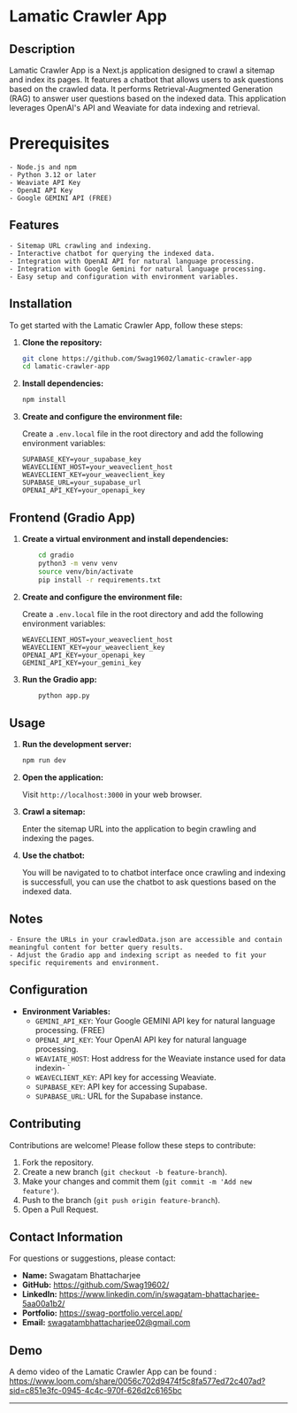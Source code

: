 # Lamatic Crawler App

## Description

Lamatic Crawler App is a Next.js application designed to crawl a sitemap and index its pages. It features a chatbot that allows users to ask questions based on the crawled data. It performs Retrieval-Augmented Generation (RAG) to answer user questions based on the indexed data. This application leverages OpenAI's API and Weaviate for data indexing and retrieval.
# Prerequisites

	- Node.js and npm
	- Python 3.12 or later
	- Weaviate API Key
	- OpenAI API Key
    - Google GEMINI API (FREE)
## Features

    - Sitemap URL crawling and indexing.
    - Interactive chatbot for querying the indexed data.
    - Integration with OpenAI API for natural language processing.
    - Integration with Google Gemini for natural language processing.
    - Easy setup and configuration with environment variables.

## Installation

To get started with the Lamatic Crawler App, follow these steps:

1. **Clone the repository:**

    ```sh
    git clone https://github.com/Swag19602/lamatic-crawler-app
    cd lamatic-crawler-app
    ```

2. **Install dependencies:**

    ```sh
    npm install
    ```

3. **Create and configure the environment file:**

    Create a `.env.local` file in the root directory and add the following environment variables:

    ```plaintext
    SUPABASE_KEY=your_supabase_key
    WEAVECLIENT_HOST=your_weaveclient_host
    WEAVECLIENT_KEY=your_weaveclient_key
    SUPABASE_URL=your_supabase_url
    OPENAI_API_KEY=your_openapi_key
    ```
## Frontend (Gradio App)
1.	**Create a virtual environment and install dependencies:**
    ```sh
        cd gradio
        python3 -m venv venv
        source venv/bin/activate
        pip install -r requirements.txt
    ```
3. **Create and configure the environment file:**

    Create a `.env.local` file in the root directory and add the following environment variables:

    ```plaintext
    WEAVECLIENT_HOST=your_weaveclient_host
    WEAVECLIENT_KEY=your_weaveclient_key
    OPENAI_API_KEY=your_openapi_key
    GEMINI_API_KEY=your_gemini_key
    ```
5.	**Run the Gradio app:**
    ```sh
        python app.py
    ```
## Usage

1. **Run the development server:**

    ```sh
    npm run dev
    ```

2. **Open the application:**

    Visit `http://localhost:3000` in your web browser.

3. **Crawl a sitemap:**

    Enter the sitemap URL into the application to begin crawling and indexing the pages.

4. **Use the chatbot:**

    You will be navigated to  to chatbot interface once crawling and indexing is successfull, you can  use the chatbot to ask questions based on the indexed data.

## Notes

	- Ensure the URLs in your crawledData.json are accessible and contain meaningful content for better query results.
	- Adjust the Gradio app and indexing script as needed to fit your specific requirements and environment.

## Configuration

- **Environment Variables:**
    - `GEMINI_API_KEY`: Your Google GEMINI API key for natural language processing. (FREE)
    - `OPENAI_API_KEY`: Your OpenAI API key for natural language processing.
    - `WEAVIATE_HOST`: Host address for the Weaviate instance used for data indexin- `
	- `WEAVECLIENT_KEY`: API key for accessing Weaviate.
	- `SUPABASE_KEY`: API key for accessing Supabase.
	- `SUPABASE_URL`: URL for the Supabase instance.

## Contributing

Contributions are welcome! Please follow these steps to contribute:

1. Fork the repository.
2. Create a new branch (`git checkout -b feature-branch`).
3. Make your changes and commit them (`git commit -m 'Add new feature'`).
4. Push to the branch (`git push origin feature-branch`).
5. Open a Pull Request.


## Contact Information

For questions or suggestions, please contact:

- **Name:** Swagatam Bhattacharjee
- **GitHub:** https://github.com/Swag19602/
- **LinkedIn:** https://www.linkedin.com/in/swagatam-bhattacharjee-5aa00a1b2/
- **Portfolio:** https://swag-portfolio.vercel.app/
- **Email:** swagatambhattacharjee02@gmail.com


## Demo

A demo video of the Lamatic Crawler App can be found : https://www.loom.com/share/0056c702d9474f5c8fa577ed72c407ad?sid=c851e3fc-0945-4c4c-970f-626d2c6165bc

---